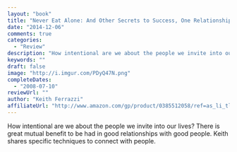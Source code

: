 ```yaml
---
layout: "book"
title: "Never Eat Alone: And Other Secrets to Success, One Relationship at a Time"
date: "2014-12-06"
comments: true
categories:
  - "Review"
description: "How intentional are we about the people we invite into our lives?  There is great mutual benefit to be had in good relationships with good people.  Ke"
keywords: ""
draft: false
image: "http://i.imgur.com/PDyQ47N.png"
completeDates:
  - "2008-07-10"
reviewUrl: ""
author: "Keith Ferrazzi"
affiliateUrl: "http://www.amazon.com/gp/product/0385512058/ref=as_li_tl?ie=UTF8&camp=1789&creative=390957&creativeASIN=0385512058&linkCode=as2&tag=jaktre-20&linkId=JXI5GPP67DQQBP7K"
---
```


How intentional are we about the people we invite into our lives?  There is great mutual benefit to be had in good relationships with good people.  Keith shares specific techniques to connect with people.
